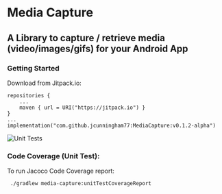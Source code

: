# Media Capture

## A Library to capture / retrieve media (video/images/gifs) for your Android App

### Getting Started

Download from Jitpack.io:

```
repositories {
    ...
    maven { url = URI("https://jitpack.io") }
}
...
implementation("com.github.jcunningham77:MediaCapture:v0.1.2-alpha")
```

![Unit Tests](https://github.com/jcunningham77/MediaCapture/actions/workflows/run-unit-test.yaml/badge.svg?event=push)

### Code Coverage (Unit Test):
To run Jacoco Code Coverage report:
```
 ./gradlew media-capture:unitTestCoverageReport
```
